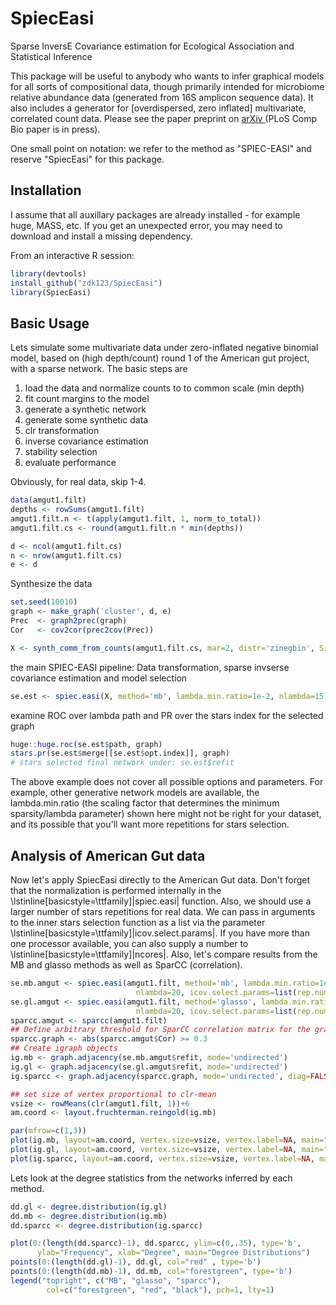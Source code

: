 SpiecEasi
=========

Sparse InversE Covariance estimation for Ecological Association and Statistical Inference

This package will be useful to anybody who wants to infer graphical models for all sorts of compositional data, though primarily intended for microbiome relative abundance data (generated from 16S amplicon sequence data). It also includes a generator for [overdispersed, zero inflated] multivariate, correlated count data. Please see the paper preprint on [arXiv ](http://arxiv.org/abs/1408.4158) (PLoS Comp Bio paper is in press). 

One small point on notation: we refer to the method as "SPIEC-EASI" and reserve "SpiecEasi" for this package.

## Installation ##

I assume that all auxillary packages are already installed - for example huge, MASS, etc. If you get an unexpected error, you may need to download and install a missing dependency.

From an interactive R session:

```r
library(devtools)
install_github("zdk123/SpiecEasi")
library(SpiecEasi)
```
## Basic Usage ##

Lets simulate some multivariate data under zero-inflated negative binomial model, based on (high depth/count) round 1 of the American gut project, with a sparse network. The basic steps are

1. load the data and normalize counts to to common scale (min depth)
2. fit count margins to the model
3. generate a synthetic network
4. generate some synthetic data
5. clr transformation
6. inverse covariance estimation
7. stability selection
8. evaluate performance

Obviously, for real data, skip 1-4.

```r
data(amgut1.filt)
depths <- rowSums(amgut1.filt)
amgut1.filt.n <- t(apply(amgut1.filt, 1, norm_to_total))
amgut1.filt.cs <- round(amgut1.filt.n * min(depths))

d <- ncol(amgut1.filt.cs)
n <- nrow(amgut1.filt.cs)
e <- d
```

Synthesize the data
```r
set.seed(10010)
graph <- make_graph('cluster', d, e)
Prec  <- graph2prec(graph)
Cor   <- cov2cor(prec2cov(Prec))

X <- synth_comm_from_counts(amgut1.filt.cs, mar=2, distr='zinegbin', Sigma=Cor, n=n)
```

the main SPIEC-EASI pipeline: Data transformation, sparse invserse covariance estimation and model selection
```r
se.est <- spiec.easi(X, method='mb', lambda.min.ratio=1e-2, nlambda=15)
```

examine ROC over lambda path and PR over the stars index for the selected graph
```r
huge::huge.roc(se.est$path, graph)
stars.pr(se.est$merge[[se.est$opt.index]], graph)
# stars selected final network under: se.est$refit
```

The above example does not cover all possible options and parameters. For example, other generative network models are available, the lambda.min.ratio (the scaling factor that determines the minimum sparsity/lambda parameter) shown here might not be right for your dataset, and its possible that you'll want more repetitions for stars selection.


## Analysis of American Gut data ##


Now let's apply SpiecEasi directly to the American Gut data. Don't forget that the normalization is performed internally in the \lstinline[basicstyle=\ttfamily]|spiec.easi| function. Also, we should use a larger number of stars repetitions for real data. We can pass in arguments to the inner stars selection function as a list via the parameter \lstinline[basicstyle=\ttfamily]|icov.select.params|. If you have more than one processor available, you can also supply a number to \lstinline[basicstyle=\ttfamily]|ncores|. Also, let's compare results from the MB and glasso methods as well as SparCC (correlation).

```r
se.mb.amgut <- spiec.easi(amgut1.filt, method='mb', lambda.min.ratio=1e-2, 
                            nlambda=20, icov.select.params=list(rep.num=50))
se.gl.amgut <- spiec.easi(amgut1.filt, method='glasso', lambda.min.ratio=1e-2,
                            nlambda=20, icov.select.params=list(rep.num=50))
sparcc.amgut <- sparcc(amgut1.filt)
## Define arbitrary threshold for SparCC correlation matrix for the graph
sparcc.graph <- abs(sparcc.amgut$Cor) >= 0.3
## Create igraph objects
ig.mb <- graph.adjacency(se.mb.amgut$refit, mode='undirected')
ig.gl <- graph.adjacency(se.gl.amgut$refit, mode='undirected')
ig.sparcc <- graph.adjacency(sparcc.graph, mode='undirected', diag=FALSE)

## set size of vertex proportional to clr-mean
vsize <- rowMeans(clr(amgut1.filt, 1))+6
am.coord <- layout.fruchterman.reingold(ig.mb)

par(mfrow=c(1,3))
plot(ig.mb, layout=am.coord, vertex.size=vsize, vertex.label=NA, main="MB")
plot(ig.gl, layout=am.coord, vertex.size=vsize, vertex.label=NA, main="glasso")
plot(ig.sparcc, layout=am.coord, vertex.size=vsize, vertex.label=NA, main="sparcc")
```


Lets look at the degree statistics from the networks inferred by each method.

```r
dd.gl <- degree.distribution(ig.gl)
dd.mb <- degree.distribution(ig.mb)
dd.sparcc <- degree.distribution(ig.sparcc)

plot(0:(length(dd.sparcc)-1), dd.sparcc, ylim=c(0,.35), type='b', 
      ylab="Frequency", xlab="Degree", main="Degree Distributions")
points(0:(length(dd.gl)-1), dd.gl, col="red" , type='b')
points(0:(length(dd.mb)-1), dd.mb, col="forestgreen", type='b')
legend("topright", c("MB", "glasso", "sparcc"), 
        col=c("forestgreen", "red", "black"), pch=1, lty=1)
```


